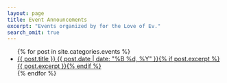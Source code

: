 ```yaml
---
layout: page
title: Event Announcements
excerpt: "Events organized by for the Love of Ev."
search_omit: true
---
```


<ul class="post-list">
{% for post in site.categories.events %} 
  <li><article><a href="{{ site.url }}{{ post.url }}"><i class="fa fa-calendar-o"></i> {{ post.title }} <span class="entry-date"><time datetime="{{ post.date | date_to_xmlschema }}">{{ post.date | date: "%B %d, %Y" }}</time></span>{% if post.excerpt %} <span class="excerpt">{{ post.excerpt }}</span>{% endif %}</a></article></li>
{% endfor %}
</ul>
